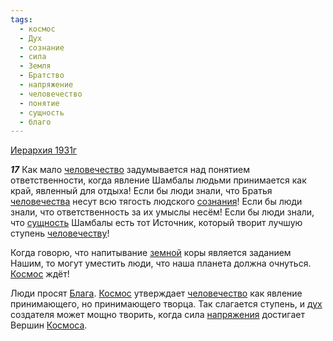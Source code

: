 ```yaml
---
tags:
  - космос
  - Дух
  - сознание
  - сила
  - Земля
  - Братство
  - напряжение
  - человечество
  - понятие
  - сущность
  - благо
---
```


[Иерархия 1931г](/agni/1931)

___17___
Как мало [человечество](/tag/#человечество) задумывается над понятием ответственности, когда явление Шамбалы людьми принимается как край, явленный для отдыха! Если бы люди знали, что Братья [человечества](/tag/#человечество) несут всю тягость людского [сознания](/tag/#сознание)! Если бы люди знали, что ответственность за их умыслы несём! Если бы люди знали, что [сущность](/tag/#сущность) Шамбалы есть тот Источник, который творит лучшую ступень [человечеству](/tag/#человечество)!   

Когда говорю, что напитывание [земной](/tag/#Земля) коры является заданием Нашим, то могут уместить люди, что наша планета должна очнуться. [Космос](/tag/#космос) ждёт!   

Люди просят [Блага](/tag/#благо). [Космос](/tag/#космос) утверждает [человечество](/tag/#человечество) как явление принимающего, но принимающего творца. Так слагается ступень, и [дух](/tag/#Дух) создателя может мощно творить, когда сила [напряжения](/tag/#напряжение) достигает Вершин [Космоса](/tag/#космос).   

